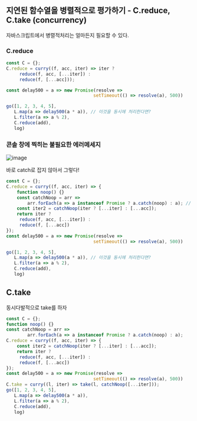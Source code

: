 ## 지연된 함수열을 병렬적으로 평가하기 - C.reduce, C.take (concurrency)



자바스크립트에서 병렬적처리는 얼마든지 필요할 수 있다.

### C.reduce

```js
const C = {};
C.reduce = curry((f, acc, iter) => iter ? 
     reduce(f, acc, [...iter]) : 
	 reduce(f, [...acc]));

const delay500 = a => new Promise(resolve => 
                                 setTimeout(() => resolve(a), 500))

go([1, 2, 3, 4, 5],
   L.map(a => delay500(a * a)), // 이것을 동시에 처리한다면?
   L.filter(a => a % 2),
   C.reduce(add),
   log)
```

### 콘솔 창에 찍히는 불필요한 에러메세지

![image](https://user-images.githubusercontent.com/44419181/107351759-55e95000-6b0e-11eb-976f-6464a037b9b4.png)

바로 catch로 잡지 않아서 그렇다!

```js
const C = {};
C.reduce = curry((f, acc, iter) => { 
    function noop() {}
    const catchNoop = arr => 
    	arr.forEach(a => a instanceof Promise ? a.catch(noop) : a); // 임시로 catch 처리를 해둠, 실제로 이 Promise를 넘기진 않는다
    const iter2 = catchNoop(iter ? [...iter] : [...acc]);
    return iter ? 
     reduce(f, acc, [...iter]) : 
	 reduce(f, [...acc])
});
const delay500 = a => new Promise(resolve => 
                                 setTimeout(() => resolve(a), 500))

go([1, 2, 3, 4, 5],
   L.map(a => delay500(a * a)), // 이것을 동시에 처리한다면?
   L.filter(a => a % 2),
   C.reduce(add),
   log)
```



## C.take

동시다발적으로 take를 하자

```js 
const C = {};
function noop() {}
const catchNoop = arr => 
    	arr.forEach(a => a instanceof Promise ? a.catch(noop) : a); 
C.reduce = curry((f, acc, iter) => { 
    const iter2 = catchNoop(iter ? [...iter] : [...acc]);
    return iter ? 
     reduce(f, acc, [...iter]) : 
	 reduce(f, [...acc])
});
const delay500 = a => new Promise(resolve => 
                                 setTimeout(() => resolve(a), 500))
C.take = curry((l, iter) => take(l, catchNoop([...iter])); 
go([1, 2, 3, 4, 5],
   L.map(a => delay500(a * a)), 
   L.filter(a => a % 2),
   C.reduce(add),
   log)
```

